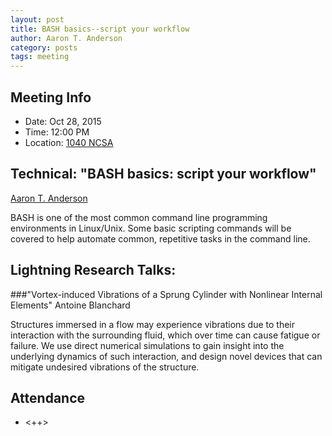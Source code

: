 ```yaml
---
layout: post
title: BASH basics--script your workflow
author: Aaron T. Anderson
category: posts
tags: meeting
---
```


## Meeting Info

* Date: Oct 28, 2015
* Time: 12:00 PM
* Location: [1040 NCSA][ncsa_map]

## Technical: "BASH basics: script your workflow"
[Aaron T. Anderson][aarona]

BASH is one of the most common command line programming environments in Linux/Unix. Some basic scripting commands will be covered to help automate common, repetitive tasks in the command line.

## Lightning Research Talks:

###"Vortex-induced Vibrations of a Sprung Cylinder with Nonlinear Internal Elements"
Antoine Blanchard

Structures immersed in a flow may experience vibrations due to their interaction with the surrounding fluid, which over time can cause fatigue or failure. We use direct numerical simulations to gain insight into the underlying dynamics of such interaction, and design novel devices that can mitigate undesired vibrations of the structure.


## Attendance

- <++>


[ncsa_map]: http://illinois.edu/map/view?skinId=0&ACTION=MAP&buildingId=564
[aarona]: {{site.url}}/_people/Aaron_Anderson.html
